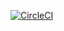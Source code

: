 [![CircleCI](https://circleci.com/gh/kslat3r/ban-app.svg?style=svg)](https://circleci.com/gh/kslat3r/ban-app)